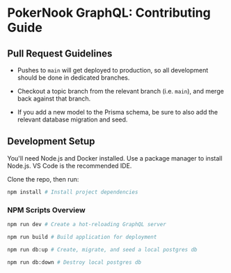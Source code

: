 # PokerNook GraphQL: Contributing Guide

## Pull Request Guidelines

- Pushes to `main` will get deployed to production, so all development should be done in dedicated branches.

- Checkout a topic branch from the relevant branch (i.e. `main`), and merge back against that branch.

- If you add a new model to the Prisma schema, be sure to also add the relevant database migration and seed.

## Development Setup

You'll need Node.js and Docker installed. Use a package manager to install Node.js. VS Code is the recommended IDE.

Clone the repo, then run:

```bash
npm install # Install project dependencies
```

### NPM Scripts Overview

```bash
npm run dev # Create a hot-reloading GraphQL server

npm run build # Build application for deployment

npm run db:up # Create, migrate, and seed a local postgres db

npm run db:down # Destroy local postgres db
```
